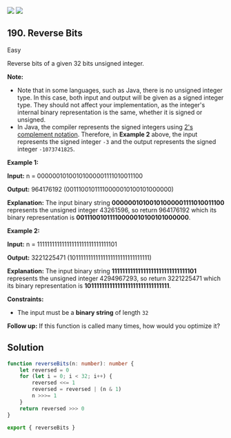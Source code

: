[![](https://img.shields.io/github/stars/LeetCode-Top-Interview-150/LeetCode-Top-Interview-150?label=Stars&style=flat-square)](https://github.com/LeetCode-Top-Interview-150/LeetCode-Top-Interview-150)
[![](https://img.shields.io/github/forks/LeetCode-Top-Interview-150/LeetCode-Top-Interview-150?label=Fork%20me%20on%20GitHub%20&style=flat-square)](https://github.com/LeetCode-Top-Interview-150/LeetCode-Top-Interview-150/fork)

## 190\. Reverse Bits

Easy

Reverse bits of a given 32 bits unsigned integer.

**Note:**

*   Note that in some languages, such as Java, there is no unsigned integer type. In this case, both input and output will be given as a signed integer type. They should not affect your implementation, as the integer's internal binary representation is the same, whether it is signed or unsigned.
*   In Java, the compiler represents the signed integers using [2's complement notation](https://en.wikipedia.org/wiki/Two%27s_complement). Therefore, in **Example 2** above, the input represents the signed integer `-3` and the output represents the signed integer `-1073741825`.

**Example 1:**

**Input:** n = 00000010100101000001111010011100

**Output:** 964176192 (00111001011110000010100101000000)

**Explanation:** The input binary string **00000010100101000001111010011100** represents the unsigned integer 43261596, so return 964176192 which its binary representation is **00111001011110000010100101000000**. 

**Example 2:**

**Input:** n = 11111111111111111111111111111101

**Output:** 3221225471 (10111111111111111111111111111111)

**Explanation:** The input binary string **11111111111111111111111111111101** represents the unsigned integer 4294967293, so return 3221225471 which its binary representation is **10111111111111111111111111111111**. 

**Constraints:**

*   The input must be a **binary string** of length `32`

**Follow up:** If this function is called many times, how would you optimize it?

## Solution

```typescript
function reverseBits(n: number): number {
    let reversed = 0
    for (let i = 0; i < 32; i++) {
        reversed <<= 1
        reversed = reversed | (n & 1)
        n >>>= 1
    }
    return reversed >>> 0
}

export { reverseBits }
```